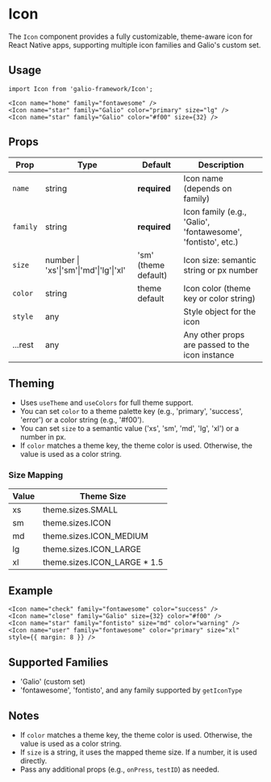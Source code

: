 # Icon

The `Icon` component provides a fully customizable, theme-aware icon for React Native apps, supporting multiple icon families and Galio's custom set.

## Usage

```tsx
import Icon from 'galio-framework/Icon';

<Icon name="home" family="fontawesome" />
<Icon name="star" family="Galio" color="primary" size="lg" />
<Icon name="star" family="Galio" color="#f00" size={32} />
```

## Props

| Prop         | Type     | Default         | Description |
|--------------|----------|----------------|-------------|
| `name`       | string   | **required**   | Icon name (depends on family) |
| `family`     | string   | **required**   | Icon family (e.g., 'Galio', 'fontawesome', 'fontisto', etc.) |
| `size`    | number \| 'xs'\|'sm'\|'md'\|'lg'\|'xl' | 'sm' (theme default) | Icon size: semantic string or px number |
| `color`   | string   | theme default  | Icon color (theme key or color string) |
| `style`      | any      |                | Style object for the icon |
| ...rest      | any      |                | Any other props are passed to the icon instance |

## Theming
- Uses `useTheme` and `useColors` for full theme support.
- You can set `color` to a theme palette key (e.g., 'primary', 'success', 'error') or a color string (e.g., '#f00').
- You can set `size` to a semantic value ('xs', 'sm', 'md', 'lg', 'xl') or a number in px.
- If `color` matches a theme key, the theme color is used. Otherwise, the value is used as a color string.

### Size Mapping
| Value | Theme Size         |
|-------|--------------------|
| xs    | theme.sizes.SMALL  |
| sm    | theme.sizes.ICON   |
| md    | theme.sizes.ICON_MEDIUM |
| lg    | theme.sizes.ICON_LARGE  |
| xl    | theme.sizes.ICON_LARGE * 1.5 |

## Example

```tsx
<Icon name="check" family="fontawesome" color="success" />
<Icon name="close" family="Galio" size={32} color="#f00" />
<Icon name="star" family="fontisto" size="md" color="warning" />
<Icon name="user" family="fontawesome" color="primary" size="xl" style={{ margin: 8 }} />
```

## Supported Families
- 'Galio' (custom set)
- 'fontawesome', 'fontisto', and any family supported by `getIconType`

## Notes
- If `color` matches a theme key, the theme color is used. Otherwise, the value is used as a color string.
- If `size` is a string, it uses the mapped theme size. If a number, it is used directly.
- Pass any additional props (e.g., `onPress`, `testID`) as needed.
